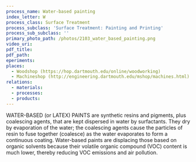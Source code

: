 ```yaml
---
process_name: Water-based painting
index_letter: W
process_class: Surface Treatment
process_subclass: 'Surface Treatment: Painting and Printing'
process_sub_subclass: ''
primary_photo_path: /photos/2103_water_based_painting.png
video_uri:
pdf_title:
pdf_path:
eperiments:
places:
  - Woodshop (https://hop.dartmouth.edu/online/woodworking)
  - Machineshop (http://engineering.dartmouth.edu/mshop/machines.html)
relations:
  - materials:
  - processes:
  - products:
---
```


WATER-BASED (or LATEX) PAINTS are synthetic resins and pigments, plus coalescing agents, that are kept dispersed in water by surfactants. They dry by evaporation of the water; the coalescing agents cause the particles of resin to fuse together (coalesce) as the water evaporates to form a continuous coating. Water-based paints are displacing those based on organic solvents because their volatile organic compound (VOC) content is much lower, thereby reducing VOC emissions and air pollution.

